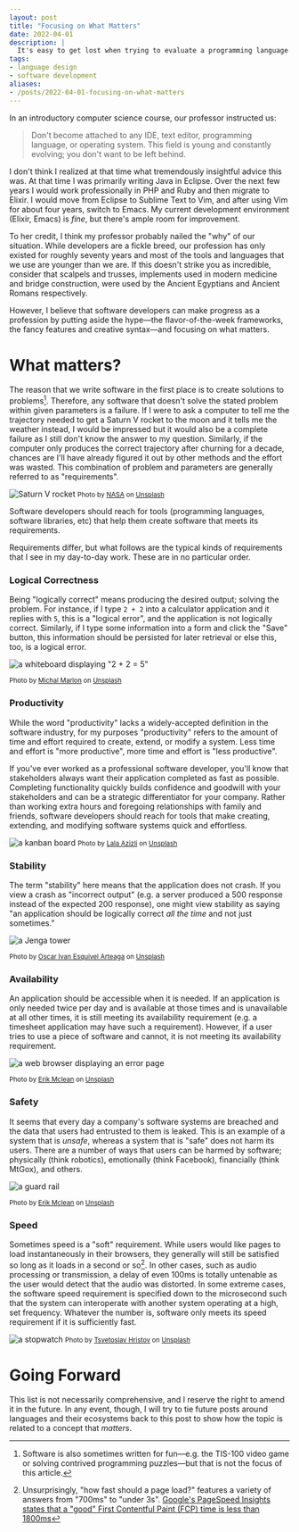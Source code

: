 ```yaml
---
layout: post
title: "Focusing on What Matters"
date: 2022-04-01
description: |
  It's easy to get lost when trying to evaluate a programming language and its ecosystem. In this post, I propose a set of qualities that developers should look.
tags:
- language design
- software development
aliases:
- /posts/2022-04-01-focusing-on-what-matters
---
```


In an introductory computer science course, our professor instructed us:

> Don't become attached to any IDE, text editor, programming language, or operating system. This field is young and constantly evolving; you don't want to be left behind.

I don't think I realized at that time what tremendously insightful advice this was.  At that time I was primarily writing Java in Eclipse.  Over the next few years I would work professionally in PHP and Ruby and then migrate to Elixir.  I would move from Eclipse to Sublime Text to Vim, and after using Vim for about four years, switch to Emacs.  My current development environment (Elixir, Emacs) is _fine_, but there's ample room for improvement.

To her credit, I think my professor probably nailed the "why" of our situation.  While developers are a fickle breed, our profession has only existed for roughly seventy years and most of the tools and languages that we use are younger than we are.  If this doesn't strike you as incredible, consider that scalpels and trusses, implements used in modern medicine and bridge construction, were used by the Ancient Egyptians and Ancient Romans respectively.

However, I believe that software developers can make progress as a profession by putting aside the hype—the flavor-of-the-week frameworks, the fancy features and creative syntax—and focusing on what matters.

What matters?
=================

The reason that we write software in the first place is to create solutions to problems[^1].  Therefore, any software that doesn't solve the stated problem within given parameters is a failure. If I were to ask a computer to tell me the trajectory needed to get a Saturn V rocket to the moon and it tells me the weather instead, I would be impressed but it would also be a complete failure as I still don't know the answer to my question.  Similarly, if the computer only produces the correct trajectory after churning for a decade, chances are I'll have already figured it out by other methods and the effort was wasted.  This combination of problem and parameters are generally referred to as "requirements".

![Saturn V rocket](/images/saturn_v.webp)
<small>Photo by <a href="https://unsplash.com/@nasa?utm_source=unsplash&utm_medium=referral&utm_content=creditCopyText">NASA</a> on <a href="https://unsplash.com?utm_source=unsplash&utm_medium=referral&utm_content=creditCopyText">Unsplash</a></small>

Software developers should reach for tools (programming languages, software libraries, etc) that help them create software that meets its requirements.

Requirements differ, but what follows are the typical kinds of requirements that I see in my day-to-day work.  These are in no particular order.

### Logical Correctness

Being "logically correct" means producing the desired output; solving the problem. For instance, if I type `2 + 2` into a calculator application and it replies with `5`, this is a "logical error", and the application is not logically correct. Similarly, if I type some information into a form and click the "Save" button, this information should be persisted for later retrieval or else this, too, is a logical error.

![a whiteboard displaying "2 + 2 = 5"](/images/math.jpg)

<small>Photo by <a href="https://unsplash.com/@michalmatlon?utm_source=unsplash&utm_medium=referral&utm_content=creditCopyText">Michal Marlon</a> on <a href="https://unsplash.com?utm_source=unsplash&utm_medium=referral&utm_content=creditCopyText">Unsplash</a></small>

### Productivity

While the word "productivity" lacks a widely-accepted definition in the software industry, for my purposes "productivity" refers to the amount of time and effort required to create, extend, or modify a system.  Less time and effort is "more productive", more time and effort is "less productive".

If you've ever worked as a professional software developer, you'll know that stakeholders always want their application completed as fast as possible.  Completing functionality quickly builds confidence and goodwill with your stakeholders and can be a strategic differentiator for your company.  Rather than working extra hours and foregoing relationships with family and friends, software developers should reach for tools that make creating, extending, and modifying software systems quick and effortless.

![a kanban board](/images/kanban.jpg)
<small>Photo by <a href="https://unsplash.com/@lazizli?utm_source=unsplash&utm_medium=referral&utm_content=creditCopyText">Lala Azizli</a> on <a href="https://unsplash.com?utm_source=unsplash&utm_medium=referral&utm_content=creditCopyText">Unsplash</a></small>

### Stability

The term "stability" here means that the application does not crash.  If you view a crash as "incorrect output" (e.g. a server produced a 500 response instead of the expected 200 response), one might view stability as saying "an application should be logically correct _all the time_ and not just sometimes."

![a Jenga tower](/images/jenga.jpg)

<small>Photo by <a href="https://unsplash.com/@oscaresquivel?utm_source=unsplash&utm_medium=referral&utm_content=creditCopyText">Oscar Ivan Esquivel Arteaga</a> on <a href="https://unsplash.com?utm_source=unsplash&utm_medium=referral&utm_content=creditCopyText">Unsplash</a></small>

### Availability

An application should be accessible when it is needed.  If an application is only needed twice per day and is available at those times and is unavailable at all other times, it is still meeting its availability requirement (e.g. a timesheet application may have such a requirement).  However, if a user tries to use a piece of software and cannot, it is not meeting its availability requirement.

![a web browser displaying an error page](/images/404.jpg)

<small>Photo by <a href="https://unsplash.com/@introspectivedsgn?utm_source=unsplash&utm_medium=referral&utm_content=creditCopyText">Erik Mclean</a> on <a href="https://unsplash.com?utm_source=unsplash&utm_medium=referral&utm_content=creditCopyText">Unsplash</a></small>

### Safety

It seems that every day a company's software systems are breached and the data that users had entrusted to them is leaked. This is an example of a system that is _unsafe_, whereas a system that is "safe" does not harm its users. There are a number of ways that users can be harmed by software; physically (think robotics), emotionally (think Facebook), financially (think MtGox), and others.

![a guard rail](/images/railing.jpg)

<small>Photo by <a href="https://unsplash.com/@introspectivedsgn?utm_source=unsplash&utm_medium=referral&utm_content=creditCopyText">Erik Mclean</a> on <a href="https://unsplash.com?utm_source=unsplash&utm_medium=referral&utm_content=creditCopyText">Unsplash</a></small>

### Speed

Sometimes speed is a "soft" requirement.  While users would like pages to load instantaneously in their browsers, they generally will still be satisfied so long as it loads in a second or so[^2].  In other cases, such as audio processing or transmission, a delay of even 100ms is totally untenable as the user would detect that the audio was distorted.  In some extreme cases, the software speed requirement is specified down to the microsecond such that the system can interoperate with another system operating at a high, set frequency.  Whatever the number is, software only meets its speed requirement if it is sufficiently fast.

![a stopwatch](/images/stopwatch.jpg)
<small>Photo by <a href="https://unsplash.com/@tsvetoslav?utm_source=unsplash&utm_medium=referral&utm_content=creditCopyText">Tsvetoslav Hristov</a> on <a href="https://unsplash.com?utm_source=unsplash&utm_medium=referral&utm_content=creditCopyText">Unsplash</a></small>


Going Forward
=============

This list is not necessarily comprehensive, and I reserve the right to amend it in the future.  In any event, though, I will try to tie future posts around languages and their ecosystems back to this post to show how the topic is related to a concept that _matters_.

[^1]: Software is also sometimes written for fun—e.g. the TIS-100 video game or solving contrived programming puzzles—but that is not the focus of this article.
[^2]: Unsurprisingly, "how fast should a page load?" features a variety of answers from "700ms" to "under 3s". [Google's PageSpeed Insights states that a "good" First Contentful Paint (FCP) time is less than 1800ms](https://developers.google.com/speed/docs/insights/v5/about)
